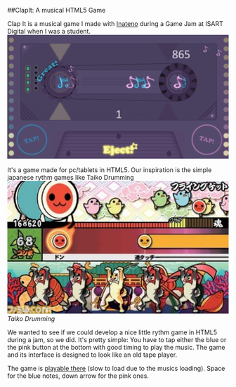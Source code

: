 ##ClapIt: A musical HTML5 Game

Clap It is a musical game I made with [Inateno](https://twitter.com/Inateno) during a Game Jam at ISART Digital when I was a student.
![](assets/img/2014/May/clapit.png)

It's a game made for pc/tablets in HTML5. Our inspiration is the simple japanese rythm games like Taiko Drumming
![](assets/img/2014/May/taiko.png)
*Taiko Drumming*

We wanted to see if we could develop a nice little rythm game in HTML5 during a jam, so we did. It's pretty simple: You have to tap either the blue or the pink button at the bottom with good timing to play the music. The game and its interface is designed to look like an old tape player.

The game is [playable there](assets/files/clapit/index.html) (slow to load due to the musics loading). Space for the blue notes, down arrow for the pink ones.